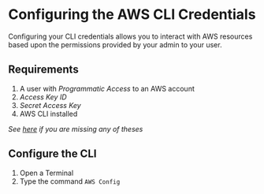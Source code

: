 # Configuring the AWS CLI Credentials
Configuring your CLI credentials allows you to interact with AWS resources based upon the permissions provided by your admin to your user.

## Requirements
1. A user with *Programmatic Access* to an AWS account
2. *Access Key ID*
3. *Secret Access Key*
4. AWS CLI installed

*See [here](./iam.md) if you are missing any of theses*

## Configure the CLI
1. Open a Terminal
2. Type the command `AWS Config`
<!--stackedit_data:
eyJoaXN0b3J5IjpbMTczNDc3NzEzMSw4MjM3MTk5MjYsLTExOT
c5NTM2MDBdfQ==
-->